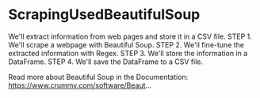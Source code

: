 # ScrapingUsedBeautifulSoup

We'll extract information from web pages and store it in a CSV file.
STEP 1. We'll scrape a webpage with Beautiful Soup.
STEP 2. We'll fine-tune the extracted information with Regex.
STEP 3. We'll store the information in a DataFrame.
STEP 4. We'll save the DataFrame to a CSV file.


Read more about Beautiful Soup in the Documentation:
https://www.crummy.com/software/Beaut...
